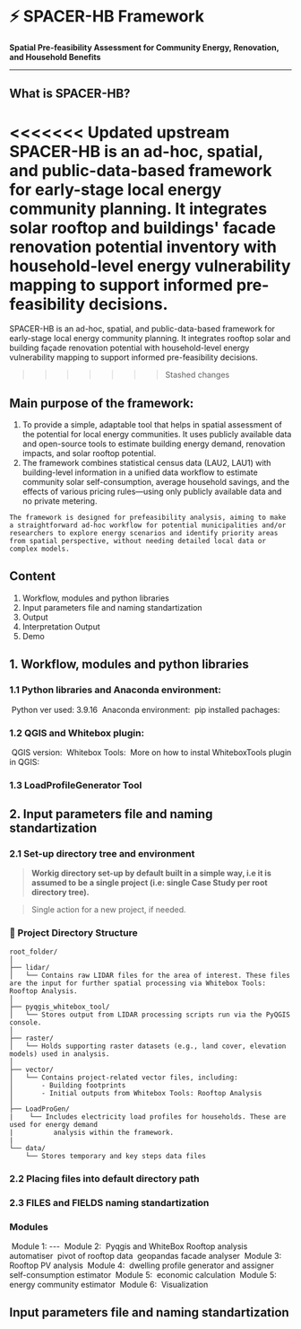 # ⚡ SPACER-HB Framework  
**Spatial Pre-feasibility Assessment for Community Energy, Renovation, and Household Benefits**

---

## What is SPACER-HB?

<<<<<<< Updated upstream
SPACER-HB is an ad-hoc, spatial, and public-data-based framework for early-stage local energy community planning. It integrates solar rooftop and buildings' facade renovation potential inventory with household-level energy vulnerability mapping to support informed pre-feasibility decisions.
=======
SPACER-HB is an ad-hoc, spatial, and public-data-based framework for early-stage local energy community planning. It integrates rooftop solar and building façade renovation potential with household-level energy vulnerability mapping to support informed pre-feasibility decisions.
>>>>>>> Stashed changes


## Main purpose of the framework:
1. To provide a simple, adaptable tool that helps in spatial assessment of the potential for local energy communities. It uses publicly available data and open-source tools to estimate building energy demand, renovation impacts, and solar rooftop potential. 
2. The framework combines statistical census data (LAU2, LAU1) with building-level information in a unified data workflow to estimate community solar self-consumption, average household savings, and the effects of various pricing rules—using only publicly available data and no private metering.

```
The framework is designed for prefeasibility analysis, aiming to make a straightforward ad-hoc workflow for potential municipalities and/or researchers to explore energy scenarios and identify priority areas from spatial perspective, without needing detailed local data or complex models.
```

## Content
 1. Workflow, modules and python libraries
 2. Input parameters file and naming standartization
 3. Output
 4. Interpretation Output
 5. Demo


## 1. Workflow, modules and python libraries

### 1.1 Python libraries and Anaconda environment:
​    Python ver used: 3.9.16
​    Anaconda environment:
​    pip installed pachages:
### 1.2 QGIS and Whitebox plugin:
​    QGIS version:
​    Whitebox Tools:
​    More on how to instal WhiteboxTools plugin in QGIS:
### 1.3 LoadProfileGenerator Tool

## 2. Input parameters file and naming standartization

### 2.1 Set-up directory tree and environment 

> **Workig directory set-up by default built in a simple way, i.e it is assumed to be a single project (i.e: single Case Study per root directory tree).**

> Single action for a new project, if needed.

### 📁 Project Directory Structure

```text
root_folder/
│
├── lidar/
│   └── Contains raw LIDAR files for the area of interest. These files are the input for further spatial processing via Whitebox Tools: Rooftop Analysis.
│
├── pyqgis_whitebox_tool/
│   └── Stores output from LIDAR processing scripts run via the PyQGIS console.
│
├── raster/
│   └── Holds supporting raster datasets (e.g., land cover, elevation models) used in analysis.
│
├── vector/
│   └── Contains project-related vector files, including:
│       - Building footprints
│       - Initial outputs from Whitebox Tools: Rooftop Analysis
│
├── LoadProGen/
|    └── Includes electricity load profiles for households. These are used for energy demand
|          analysis within the framework.
|
└── data/
    └── Stores temporary and key steps data files
```


### 2.2 Placing files into default directory path

### 2.3 FILES and FIELDS naming standartization



### Modules
​    Module 1: ---
​    Module 2: 
​        Pyqgis and WhiteBox Rooftop analysis automatiser
​        pivot of rooftop data
​        geopandas facade analyser
​    Module 3: 
​        Rooftop PV analysis
​    Module 4: 
​        dwelling profile generator and assigner
​        self-consumption estimator
​    Module 5: 
​        economic calculation
​    Module 5: 
​        energy community estimator
​    Module 6: 
​        Visualization

## Input parameters file and naming standartization
